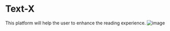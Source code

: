 # Text-X
This platform will help the user to enhance the reading experience.
![image](https://user-images.githubusercontent.com/78679852/192956974-4c3fd2b1-296a-4948-9965-9550377dfbcb.png)

